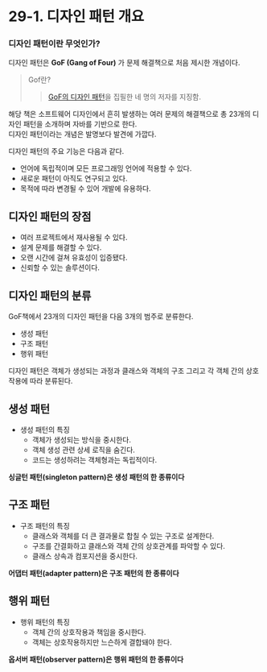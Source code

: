 # 29-1. 디자인 패턴 개요

### 디자인 패턴이란 무엇인가?

디자인 패턴은 __GoF (Gang of Four)__ 가 문제 해결책으로 처음 제시한 개념이다.
> Gof란?
>> [GoF의 디자인 패턴](https://product.kyobobook.co.kr/detail/S000001962303)을 집필한 네 명의 저자를 지징함.

해당 책은 소프트웨어 디자인에서 흔히 발생하는 여러 문제의 해결책으로 총 23개의 디자인 패턴을 소개하며 자바를 기반으로 한다.   
디자인 패턴이라는 개념은 발명보다 발견에 가깝다.

디자인 패턴의 주요 기능은 다음과 같다.
+ 언어에 독립적이며 모든 프로그래밍 언어에 적용할 수 있다.
+ 새로운 패턴이 아직도 연구되고 있다.
+ 목적에 따라 변경될 수 있어 개발에 유용하다.

## 디자인 패턴의 장점
+ 여러 프로젝트에서 재사용될 수 있다.
+ 설계 문제를 해결할 수 있다.
+ 오랜 시간에 걸쳐 유효성이 입증됐다.
+ 신뢰할 수 있는 솔루션이다.

## 디자인 패턴의 분류
GoF책에서 23개의 디자인 패턴을 다음 3개의 범주로 분류한다.
+ 생성 패턴
+ 구조 패턴
+ 행위 패턴

디자인 패턴은 객체가 생성되는 과정과 클래스와 객체의 구조 그리고 각 객체 간의 상호작용에 따라 분류된다.

## 생성 패턴
+ 생성 패턴의 특징
    + 객체가 생성되는 방식을 중시한다.
    + 객체 생성 관련 상세 로직을 숨긴다.
    + 코드는 생성하려는 객체형과는 독립적이다.

__싱글턴 패턴(singleton pattern)은 생성 패턴의 한 종류이다__

## 구조 패턴
+ 구조 패턴의 특징
    + 클래스와 객체를 더 큰 결과물로 합칠 수 있는 구조로 설계한다.
    + 구조를 간결화하고 클래스와 객체 간의 상호관계를 파악할 수 있다.
    + 클래스 상속과 컴포지션을 중시한다.

__어댑터 패턴(adapter pattern)은 구조 패턴의 한 종류이다__

## 행위 패턴
+ 행위 패턴의 특징
    + 객체 간의 상호작용과 책임을 중시한다.
    + 객체는 상호작용하지만 느슨하게 결합돼야 한다.

__옵서버 패턴(observer pattern)은 행위 패턴의 한 종류이다__

